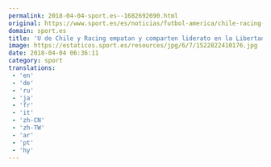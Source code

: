 ```yaml
---
permalink: 2018-04-04-sport.es--1682692690.html
original: https://www.sport.es/es/noticias/futbol-america/chile-racing-empatan-comparten-liderato-libertadores-6733326?utm_source=rss-noticias&utm_medium=feed&utm_campaign=futbol-america
domain: sport.es
title: 'U de Chile y Racing empatan y comparten liderato en la Libertadores'
image: https://estaticos.sport.es/resources/jpg/6/7/1522822410176.jpg
date: 2018-04-04 06:36:11
category: sport
translations: 
 - 'en'
 - 'de'
 - 'ru'
 - 'ja'
 - 'fr'
 - 'it'
 - 'zh-CN'
 - 'zh-TW'
 - 'ar'
 - 'pt'
 - 'hy'
---
```


